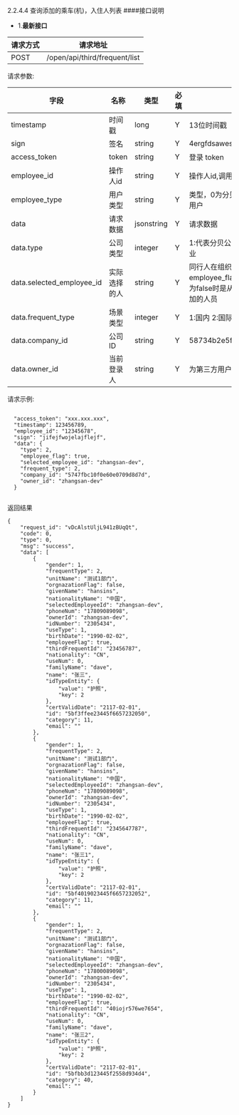 2.2.4.4 查询添加的乘车(机)，入住人列表
####接口说明
- 1.**最新接口**


请求方式|请求地址
----|---
POST|/open/api/third/frequent/list


请求参数:

字段|名称|类型|必填|描述
-----|-----|----|----|----
timestamp|时间戳 |long |Y|13位时间戳
sign|签名 |string |Y|4ergfdsawesf
access\_token|token | string |Y|登录 token
employee\_id| 操作人id|string |Y|操作人id,调用接口人 id
employee\_type| 用户类型|string|Y|类型，0为分贝用户，1为第三方用户
data |请求数据| jsonstring |Y|请求数据
data.type|公司类型|integer|Y|1:代表分贝公司, 2:代表第三方企业
data.selected_employee_id|实际选择的人|string |Y|同行人在组织架构的id ，employee_flag为false,不传递。为false时是从非组织架构选择添加的人员
data.frequent_type|场景类型| integer |Y|1:国内 2:国际 国际机票使用2
data.company_id|公司ID| string |Y|58734b2e5f281a41b304181f
data.owner_id|当前登录人| string |Y|为第三方用户ID


 请求示例:
 
 ```

  "access_token": "xxx.xxx.xxx",
  "timestamp": 123456789,
  "employee_id": "12345678",
  "sign": "jifejfwojelajflejf",
  "data": {
    "type": 2,
    "employee_flag": true,
    "selected_employee_id": "zhangsan-dev",
    "frequent_type": 2,
    "company_id": "5747fbc10f0e60e0709d8d7d",
    "owner_id": "zhangsan-dev"
  }

```

返回结果

```
{
    "request_id": "vDcAlstUljL941zBUqQt",
    "code": 0,
    "type": 0,
    "msg": "success",
    "data": [
        {
            "gender": 1,
            "frequentType": 2,
            "unitName": "测试1部门",
            "orgnazationFlag": false,
            "givenName": "hansins",
            "nationalityName": "中国",
            "selectedEmployeeId": "zhangsan-dev",
            "phoneNum": "17809089098",
            "ownerId": "zhangsan-dev",
            "idNumber": "2305434",
            "useType": 1,
            "birthDate": "1990-02-02",
            "employeeFlag": true,
            "thirdFrequentId": "23456787",
            "nationality": "CN",
            "useNum": 0,
            "familyName": "dave",
            "name": "张三",
            "idTypeEntity": {
                "value": "护照",
                "key": 2
            },
            "certValidDate": "2117-02-01",
            "id": "5bf3ffee23445f6657232050",
            "category": 11,
            "email": ""
        },
        {
            "gender": 1,
            "frequentType": 2,
            "unitName": "测试1部门",
            "orgnazationFlag": false,
            "givenName": "hansins",
            "nationalityName": "中国",
            "selectedEmployeeId": "zhangsan-dev",
            "phoneNum": "17809089098",
            "ownerId": "zhangsan-dev",
            "idNumber": "2305434",
            "useType": 1,
            "birthDate": "1990-02-02",
            "employeeFlag": true,
            "thirdFrequentId": "2345647787",
            "nationality": "CN",
            "useNum": 0,
            "familyName": "dave",
            "name": "张三1",
            "idTypeEntity": {
                "value": "护照",
                "key": 2
            },
            "certValidDate": "2117-02-01",
            "id": "5bf4019023445f6657232052",
            "category": 11,
            "email": ""
        }, 
        {
            "gender": 1,
            "frequentType": 2,
            "unitName": "测试1部门",
            "orgnazationFlag": false,
            "givenName": "hansins",
            "nationalityName": "中国",
            "selectedEmployeeId": "zhangsan-dev",
            "phoneNum": "17800089098",
            "ownerId": "zhangsan-dev",
            "idNumber": "2305434",
            "useType": 1,
            "birthDate": "1990-02-02",
            "employeeFlag": true,
            "thirdFrequentId": "40iojr576we7654",
            "nationality": "CN",
            "useNum": 0,
            "familyName": "dave",
            "name": "张三2",
            "idTypeEntity": {
                "value": "护照",
                "key": 2
            },
            "certValidDate": "2117-02-01",
            "id": "5bfbb3d123445f2558d934d4",
            "category": 40,
            "email": ""
        }
    ]
}
```
